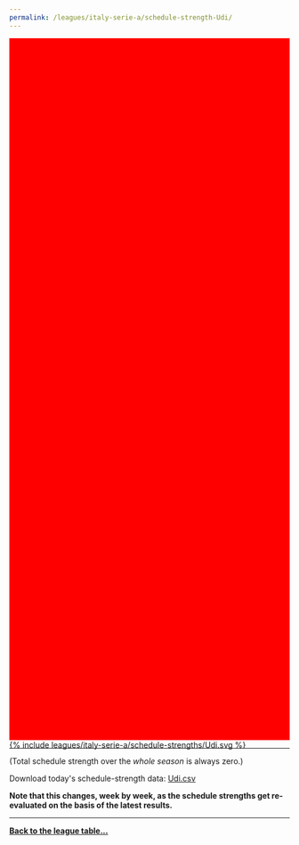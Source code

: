 ```yaml
---
permalink: /leagues/italy-serie-a/schedule-strength-Udi/
---
```


<style>
.svg-wrap {
    background-color:red;
    height:0;
    padding-top:250%; /* 350px/550px */
    position: relative;
}

svg {
    background-color: white;
    height: 100%;
    display:block;
    width: 100%;
    position: absolute;
    top:0;
    left:0;
}
</style>


<div class="svg-wrap">
{% include leagues/italy-serie-a/schedule-strengths/Udi.svg %}
</div>

-----

(Total schedule strength over the *whole season* is always zero.)


Download today's schedule-strength data: [Udi.csv](/assets/leagues/italy-serie-a/2022/schedule-strengths/Udi.csv)

**Note that this changes, week by week, as the schedule strengths get re-evaluated on the
basis of the latest results.**

-----

[**Back to the league table...**](/leagues/italy-serie-a)


